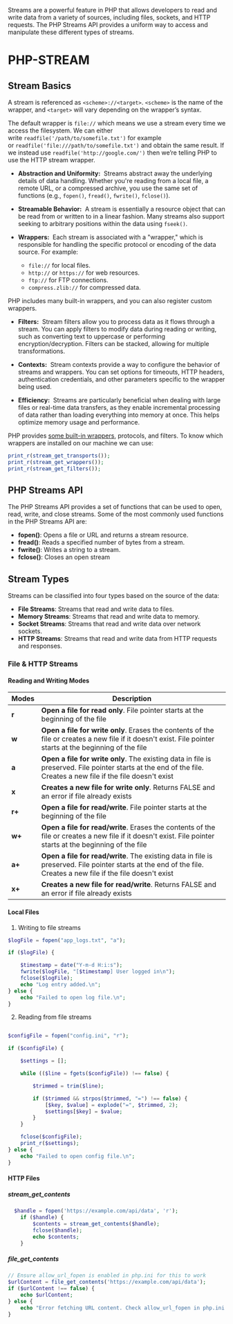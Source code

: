 Streams are a powerful feature in PHP that allows developers to read and write data from a variety of sources, including files, sockets, and HTTP requests. The PHP Streams API provides a uniform way to access and manipulate these different types of streams.


# PHP-STREAM

## Stream Basics

A stream is referenced as `<scheme>://<target>`. `<scheme>` is the name of the wrapper, and `<target>` will vary depending on the wrapper’s syntax.

The default wrapper is `file://` which means we use a stream every time we access the filesystem. We can either write `readfile('/path/to/somefile.txt')` for example or `readfile('file:///path/to/somefile.txt')` and obtain the same result. If we instead use `readfile('http://google.com/')` then we’re telling PHP to use the HTTP stream wrapper.

- **Abstraction and Uniformity:**  Streams abstract away the underlying details of data handling. Whether you're reading from a local file, a remote URL, or a compressed archive, you use the same set of functions (e.g., `fopen()`, `fread()`, `fwrite()`, `fclose()`).
    
- **Streamable Behavior:**  A stream is essentially a resource object that can be read from or written to in a linear fashion. Many streams also support seeking to arbitrary positions within the data using `fseek()`.
    
- **Wrappers:**  Each stream is associated with a "wrapper," which is responsible for handling the specific protocol or encoding of the data source. For example:
    - `file://` for local files.
    - `http://` or `https://` for web resources.
    - `ftp://` for FTP connections.
    - `compress.zlib://` for compressed data.
    

PHP includes many built-in wrappers, and you can also register custom wrappers.

- **Filters:**  Stream filters allow you to process data as it flows through a stream. You can apply filters to modify data during reading or writing, such as converting text to uppercase or performing encryption/decryption. Filters can be stacked, allowing for multiple transformations.
    
- **Contexts:**  Stream contexts provide a way to configure the behavior of streams and wrappers. You can set options for timeouts, HTTP headers, authentication credentials, and other parameters specific to the wrapper being used.
    
- **Efficiency:**  Streams are particularly beneficial when dealing with large files or real-time data transfers, as they enable incremental processing of data rather than loading everything into memory at once. This helps optimize memory usage and performance.

PHP provides [some built-in wrappers](https://www.php.net/manual/en/wrappers.php), protocols, and filters. To know which wrappers are installed on our machine we can use:

```php
print_r(stream_get_transports());
print_r(stream_get_wrappers());
print_r(stream_get_filters());
```

## PHP Streams API

The PHP Streams API provides a set of functions that can be used to open, read, write, and close streams. Some of the most commonly used functions in the PHP Streams API are:

- **fopen()**: Opens a file or URL and returns a stream resource.
- **fread()**: Reads a specified number of bytes from a stream.
- **fwrite()**: Writes a string to a stream.
- **fclose()**: Closes an open stream

## Stream Types

Streams can be classified into four types based on the source of the data:

- **File Streams**: Streams that read and write data to files.
- **Memory Streams**: Streams that read and write data to memory.
- **Socket Streams**: Streams that read and write data over network sockets.
- **HTTP Streams**: Streams that read and write data from HTTP requests and responses.

### File & HTTP Streams

#### Reading and Writing Modes

| Modes  | Description                                                                                                                                                      |
| ------ | ---------------------------------------------------------------------------------------------------------------------------------------------------------------- |
| **r**  | **Open a file for read only**. File pointer starts at the beginning of the file                                                                                  |
| **w**  | **Open a file for write only**. Erases the contents of the file or creates a new file if it doesn't exist. File pointer starts at the beginning of the file      |
| **a**  | **Open a file for write only**. The existing data in file is preserved. File pointer starts at the end of the file. Creates a new file if the file doesn't exist |
| **x**  | **Creates a new file for write only**. Returns FALSE and an error if file already exists                                                                         |
| **r+** | **Open a file for read/write**. File pointer starts at the beginning of the file                                                                                 |
| **w+** | **Open a file for read/write**. Erases the contents of the file or creates a new file if it doesn't exist. File pointer starts at the beginning of the file      |
| **a+** | **Open a file for read/write**. The existing data in file is preserved. File pointer starts at the end of the file. Creates a new file if the file doesn't exist |
| **x+** | **Creates a new file for read/write**. Returns FALSE and an error if file already exists                                                                         |
#### Local Files

1. Writing to file streams

```php
$logFile = fopen("app_logs.txt", "a");

if ($logFile) {

    $timestamp = date("Y-m-d H:i:s");
    fwrite($logFile, "[$timestamp] User logged in\n");
    fclose($logFile);
    echo "Log entry added.\n";
} else {
    echo "Failed to open log file.\n";
}
```


2. Reading from file streams

```php

$configFile = fopen("config.ini", "r");

if ($configFile) {

    $settings = [];

    while (($line = fgets($configFile)) !== false) {

        $trimmed = trim($line);

        if ($trimmed && strpos($trimmed, "=") !== false) {
            [$key, $value] = explode("=", $trimmed, 2);
            $settings[$key] = $value;
        }
    }

    fclose($configFile);
    print_r($settings);
} else {
    echo "Failed to open config file.\n";
}
```


#### HTTP Files

##### stream_get_contents

```php
  $handle = fopen('https://example.com/api/data', 'r');
    if ($handle) {
        $contents = stream_get_contents($handle);
        fclose($handle);
        echo $contents;
    }
```

##### file_get_contents

```php
// Ensure allow_url_fopen is enabled in php.ini for this to work
$urlContent = file_get_contents('https://example.com/api/data');
if ($urlContent !== false) {
    echo $urlContent;
} else {
    echo "Error fetching URL content. Check allow_url_fopen in php.ini.";
}
```

